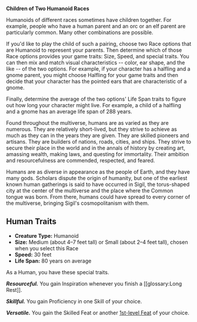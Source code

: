 <div class="phb-sidebar" markdown="1">

**Children of Two Humanoid Races**

Humanoids of different races sometimes have children together. For example, people who have a human parent and an orc or an elf parent are particularly common. Many other combinations are possible.

If you'd like to play the child of such a pairing, choose two Race options that are Humanoid to represent your parents. Then determine which of those Race options provides your game traits: Size, Speed, and special traits. You can then mix and match visual characteristics -- color, ear shape, and the like -- of the two options. For example, if your character has a halfling and a gnome parent, you might choose Halfling for your game traits and then decide that your character has the pointed ears that are characteristic of a gnome.

Finally, determine the average of the two options' Life Span traits to figure out how long your character might live. For example, a child of a halfling and a gnome has an average life span of 288 years.

</div>

Found throughout the multiverse, humans are as varied as they are numerous. They are relatively short-lived, but they strive to achieve as much as they can in the years they are given. They are skilled pioneers and artisans. They are builders of nations, roads, cities, and ships. They strive to secure their place in the world and in the annals of history by creating art, amassing wealth, making laws, and questing for immortality. Their ambition and resourcefulness are commended, respected, and feared.

Humans are as diverse in appearance as the people of Earth, and they have many gods. Scholars dispute the origin of humanity, but one of the earliest known human gatherings is said to have occurred in Sigil, the torus-shaped city at the center of the multiverse and the place where the Common tongue was born. From there, humans could have spread to every corner of the multiverse, bringing Sigil's cosmopolitanism with them.

## Human Traits

* **Creature Type:** Humanoid
* **Size:** Medium (about 4–7 feet tall) or Small (about 2–4 feet tall), chosen when you select this Race
* **Speed:** 30 feet
* **Life Span:** 80 years on average

As a Human, you have these special traits.

***Resourceful.*** You gain Inspiration whenever you finish a [[glossary:Long Rest]].

***Skillful.*** You gain Proficiency in one Skill of your choice.

***Versatile.*** You gain the Skilled Feat or another [1st-level Feat](/onednd/advancement/Feats#1st-level-feats) of your choice.
